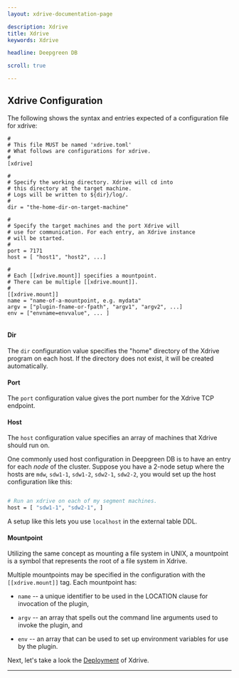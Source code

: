 ```yaml
---
layout: xdrive-documentation-page

description: Xdrive 
title: Xdrive
keywords: Xdrive

headline: Deepgreen DB

scroll: true

---
```


## Xdrive Configuration

The following shows the syntax and entries expected of a configuration
file for xdrive:

```console
#
# This file MUST be named 'xdrive.toml'
# What follows are configurations for xdrive.
#
[xdrive]

#
# Specify the working directory. Xdrive will cd into
# this directory at the target machine.
# Logs will be written to ${dir}/log/.
#
dir = "the-home-dir-on-target-machine"

#
# Specify the target machines and the port Xdrive will
# use for communication. For each entry, an Xdrive instance
# will be started.
#
port = 7171
host = [ "host1", "host2", ...]

#
# Each [[xdrive.mount]] specifies a mountpoint.
# There can be multiple [[xdrive.mount]].
#
[[xdrive.mount]]
name = "name-of-a-mountpoint, e.g. mydata"
argv = ["plugin-fname-or-fpath", "argv1", "argv2", ...]
env = ["envname=envvalue", ... ]


```

#### Dir

The `dir` configuration value specifies the "home" directory of the
Xdrive program on each host. If the directory does not exist, it will
be created automatically.

#### Port

The `port` configuration value gives the port number for the Xdrive TCP endpoint.

#### Host

The `host` configuration value specifies an array of machines that Xdrive should run on.

One commonly used host configuration in Deepgreen DB is to have an
entry for each _node_ of the cluster. Suppose you have a 2-node setup
where the hosts are `mdw`, `sdw1-1`, `sdw1-2`, `sdw2-1`, `sdw2-2`, you
would set up the host configuration like this:

```bash

# Run an xdrive on each of my segment machines. 
host = [ "sdw1-1", "sdw2-1", ]

```

<i class="fas fa-info-circle text-info"></i> A setup like this lets
you use `localhost` in the external table DDL.


#### Mountpoint

Utilizing the same concept as mounting a file system in UNIX, a
mountpoint is a symbol that represents the root of a file system in
Xdrive.

Multiple mountpoints may be specified in the configuration with the
`[[xdrive.mount]]` tag. Each mountpoint has:

- `name` -- a unique identifier to be used in the LOCATION clause for
  invocation of the plugin,

- `argv` -- an array that spells out the command line arguments used
  to invoke the plugin, and

- `env` -- an array that can be used to set up environment variables
  for use by the plugin.


Next, let's take a look the [Deployment](../deployment) of Xdrive.

***

